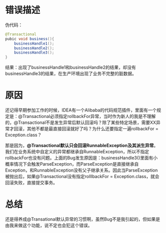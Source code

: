 # 错误描述

伪代码：

```java
@Transactional
pubic void business(){
    businessHandle1();
    businessHandle2();
    businessHandle3();
}
```

结果：出现了businessHandle1和businessHandle2的结果，却没有businessHandle3的结果，在生产环境出现了业务不完整的脏数据。

# 原因

还记得早期参加工作的时候，IDEA有一个Alibaba的代码规范插件，里面有一个规定是：@Transactional必须指定rollbackFor异常，当时作为新人的我是不理解的，@Transactional不是发生异常后默认回滚吗？除了某些特定场景，需要XX异常才回滚，其他不都是最直接回滚就好了吗？为什么还要指定一遍rollbackFor = Exception.class？

那是因为，**@Transactional默认只会回滚RunnableException及其派生异常**。我们在业务系统中自定义的异常都继承自RunnableException，所以不指定rollbackFor也没有问题。上面的Bug发生原因是：businessHandle3()里面有小概率情况下会触发ParseException，而ParseException是直接继承自Exception，和RunnableException没有父子继承关系。因此当ParseException被抛出后，如果@Transactional没有指定rolllbackFor = Exception.class，就会回滚失败，直接提交事务。

# 总结

还是得养成@Transational默认异常的习惯啊，虽然Bug不是我引起的，但如果是由我来做这个功能，说不定也会犯这个错误。